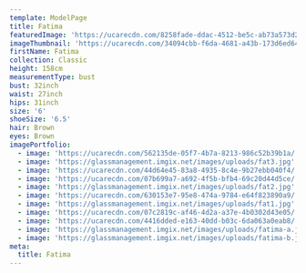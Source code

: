 ```yaml
---
template: ModelPage
title: Fatima
featuredImage: 'https://ucarecdn.com/8258fade-ddac-4512-be5c-ab73a573d27c/'
imageThumbnail: 'https://ucarecdn.com/34094cbb-f6da-4681-a43b-173d6ed64d74/'
firstName: Fatima
collection: Classic
height: 158cm
measurementType: bust
bust: 32inch
waist: 27inch
hips: 31inch
size: '6'
shoeSize: '6.5'
hair: Brown
eyes: Brown
imagePortfolio:
  - image: 'https://ucarecdn.com/562135de-05f7-4b7a-8213-986c52b39b1a/'
  - image: 'https://glassmanagement.imgix.net/images/uploads/fat3.jpg'
  - image: 'https://ucarecdn.com/44d64e45-83a8-4935-8c4e-9b27ebb040f4/'
  - image: 'https://ucarecdn.com/07b699a7-a692-4f5b-bfb4-69c20d44d5ce/'
  - image: 'https://glassmanagement.imgix.net/images/uploads/fat2.jpg'
  - image: 'https://ucarecdn.com/630153e7-95e8-474a-9784-e64f823890a9/'
  - image: 'https://glassmanagement.imgix.net/images/uploads/fat1.jpg'
  - image: 'https://ucarecdn.com/07c2819c-af46-4d2a-a37e-4b0302d43e05/'
  - image: 'https://ucarecdn.com/4416dded-e163-40dd-b03c-6da063a0eab8/'
  - image: 'https://glassmanagement.imgix.net/images/uploads/fatima-a.jpg'
  - image: 'https://glassmanagement.imgix.net/images/uploads/fatima-b.jpg'
meta:
  title: Fatima
---
```


